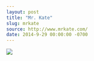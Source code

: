 ```yaml
---
layout: post
title: "Mr. Kate"
slug: mrkate
source: http://www.mrkate.com/
date: 2014-9-29 00:00:00 -0700
---
```


<img src="{{ site.url }}/assets/img/screenshots/mrkate.jpg">

